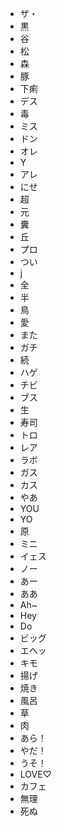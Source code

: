 * ザ・
* 黒
* 谷
* 松
* 森
* 豚
* 下痢
* デス
* 毒
* ミス
* ドン
* オレ
* Y
* アレ
* にせ
* 超
* 元
* 糞
* 丘
* プロ
* つい
* j
* 全
* 半
* 鳥
* 愛
* また
* ガチ
* 続
* ハゲ
* チビ
* ブス
* 生
* 寿司
* トロ
* レア
* ラボ
* ガス
* カス
* やあ
* YOU
* YO
* 原
* ミニ
* イェス
* ノー
* あー
* ああ
* Ah~
* Hey
* Do
* ビッグ
* エヘッ
* キモ
* 揚げ
* 焼き
* 風呂
* 草
* 肉
* あら！
* やだ！
* うそ！
* LOVE♡
* カフェ
* 無理
* 死ぬ

